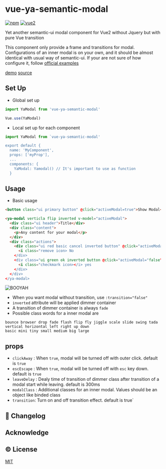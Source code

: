 # vue-ya-semantic-modal
[![npm](https://img.shields.io/npm/v/vue-ya-semantic-modal.svg)](https://www.npmjs.com/package/vue-ya-semantic-elements)
[![vue2](https://img.shields.io/badge/vue-2.x-brightgreen.svg)](https://vuejs.org/)

Yet another semantic-ui modal component for Vue2 without Jquery but with pure Vue transition

This component only provide a frame and transitions for modal. Configurations of an inner modal is on your own, and it should be almost identical with usual way of semantic-ui. If your are not sure of how configure it, follow [official examples](https://semantic-ui.com/modules/modal.html#/examples) 

[demo](http://decisive-ship.surge.sh/#/modal) [source](https://github.com/qgp9/vue-ya-semantic-demo/blob/master/src/components/Modal.vue)

## Set Up
* Global set up
```js
import YaModal from 'vue-ya-semantic-modal'

Vue.use(YaModal)
```
* Local set up for each component
```js
import YaModal from `vue-ya-semantic-modal'

export default {
  name: 'MyComponent',
  props: ['myProp'],
  ...
  components: {
    YaModal: Yamodal() // It's important to use as function
  }
```

## Usage
* Basic usage
```html
<button class="ui primary button" @click="activeModal=true">Show Modal</button>

<ya-modal verticla flip inverted v-model="activeModal">
  <div class="ui header">Title</div>
  <div class="content">
    <p>Any content for your modal</p>
  </div>
  <div class="actions">
    <div class="ui red basic cancel inverted button" @click="activeModal=false">
      <i class="remove icon> No
    </div>
    <div class="ui green ok inverted button @click="activeModal="false">
      <i class="checkmark icon></i> yes
    </div>
  </div>
</ya-modal>
```
![BOOYAH](http://i.imgur.com/JoeKDOC.png)

* When you want modal without transition, use `:transition="false"`
* `inverted` attribute will be applied dimmer container
* A transition of dimmer container is always `fade`
* Possible class words for a inner modal are
```
bounce browser drop fade flash flip fly jiggle scale slide swing tada
vertical horizontal left right up down
basic mini tiny small medium big large
```
## props
* `clickAway` : When `true`, modal will be turned off with outer click. default is `true`
* `escEscape` : When `true`, modal will be turned off with `esc` key down. default is `true`
* `leaveDelay` : Dealy time of transition of dimmer class after transition of a modal start while leaving. default is 300ms
* `modalClass` : Additional classes for an inner modal. Values should be an object like binded class
* `transition`: Turn on and off transition effect. default is   true`


## :scroll: Changelog

## Acknowledge

## :copyright: License

[MIT](http://opensource.org/licenses/MIT)
